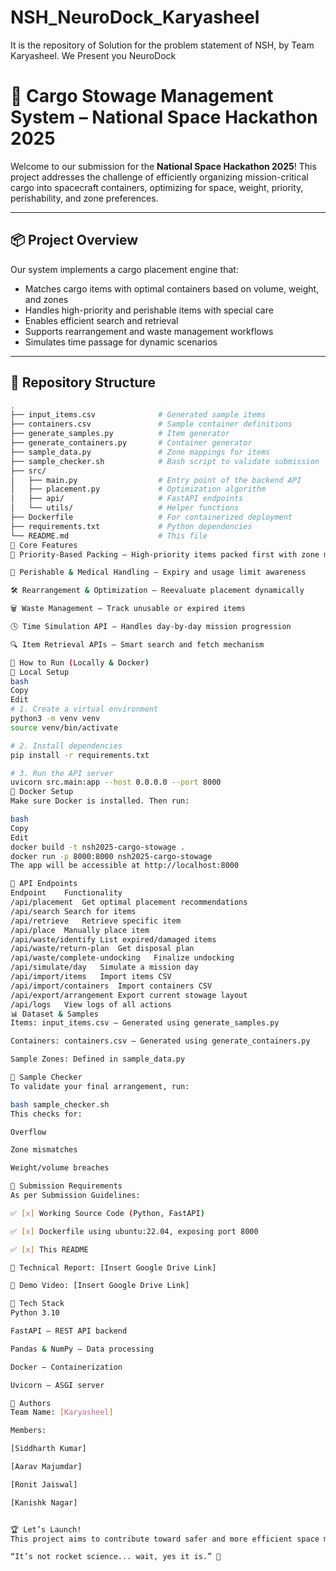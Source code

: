 # NSH_NeuroDock_Karyasheel
It is the repository of Solution for the problem statement of NSH, by Team Karyasheel. We Present you NeuroDock
# 🚀 Cargo Stowage Management System – National Space Hackathon 2025

Welcome to our submission for the **National Space Hackathon 2025**! This project addresses the challenge of efficiently organizing mission-critical cargo into spacecraft containers, optimizing for space, weight, priority, perishability, and zone preferences.

---

## 📦 Project Overview

Our system implements a cargo placement engine that:

- Matches cargo items with optimal containers based on volume, weight, and zones
- Handles high-priority and perishable items with special care
- Enables efficient search and retrieval
- Supports rearrangement and waste management workflows
- Simulates time passage for dynamic scenarios

---

## 📂 Repository Structure

```bash
.
├── input_items.csv              # Generated sample items
├── containers.csv               # Sample container definitions
├── generate_samples.py          # Item generator
├── generate_containers.py       # Container generator
├── sample_data.py               # Zone mappings for items
├── sample_checker.sh            # Bash script to validate submission
├── src/
│   ├── main.py                  # Entry point of the backend API
│   ├── placement.py             # Optimization algorithm
│   ├── api/                     # FastAPI endpoints
│   └── utils/                   # Helper functions
├── Dockerfile                   # For containerized deployment
├── requirements.txt             # Python dependencies
└── README.md                    # This file
🧠 Core Features
📌 Priority-Based Packing – High-priority items packed first with zone matching

🧪 Perishable & Medical Handling – Expiry and usage limit awareness

🛠️ Rearrangement & Optimization – Reevaluate placement dynamically

🗑️ Waste Management – Track unusable or expired items

🕓 Time Simulation API – Handles day-by-day mission progression

🔍 Item Retrieval APIs – Smart search and fetch mechanism

🚀 How to Run (Locally & Docker)
🔧 Local Setup
bash
Copy
Edit
# 1. Create a virtual environment
python3 -m venv venv
source venv/bin/activate

# 2. Install dependencies
pip install -r requirements.txt

# 3. Run the API server
uvicorn src.main:app --host 0.0.0.0 --port 8000
🐳 Docker Setup
Make sure Docker is installed. Then run:

bash
Copy
Edit
docker build -t nsh2025-cargo-stowage .
docker run -p 8000:8000 nsh2025-cargo-stowage
The app will be accessible at http://localhost:8000

🔌 API Endpoints
Endpoint	Functionality
/api/placement	Get optimal placement recommendations
/api/search	Search for items
/api/retrieve	Retrieve specific item
/api/place	Manually place item
/api/waste/identify	List expired/damaged items
/api/waste/return-plan	Get disposal plan
/api/waste/complete-undocking	Finalize undocking
/api/simulate/day	Simulate a mission day
/api/import/items	Import items CSV
/api/import/containers	Import containers CSV
/api/export/arrangement	Export current stowage layout
/api/logs	View logs of all actions
📊 Dataset & Samples
Items: input_items.csv – Generated using generate_samples.py

Containers: containers.csv – Generated using generate_containers.py

Sample Zones: Defined in sample_data.py

🧪 Sample Checker
To validate your final arrangement, run:

bash sample_checker.sh
This checks for:

Overflow

Zone mismatches

Weight/volume breaches

📑 Submission Requirements
As per Submission Guidelines:

✅ [x] Working Source Code (Python, FastAPI)

✅ [x] Dockerfile using ubuntu:22.04, exposing port 8000

✅ [x] This README

📄 Technical Report: [Insert Google Drive Link]

🎥 Demo Video: [Insert Google Drive Link]

🧠 Tech Stack
Python 3.10

FastAPI – REST API backend

Pandas & NumPy – Data processing

Docker – Containerization

Uvicorn – ASGI server

🏁 Authors
Team Name: [Karyasheel]

Members:

[Siddharth Kumar]

[Aarav Majumdar]

[Ronit Jaiswal]

[Kanishk Nagar]


🏆 Let’s Launch!
This project aims to contribute toward safer and more efficient space missions by automating and optimizing cargo logistics. We hope this helps astronauts spend more time exploring — and less time packing.

“It’s not rocket science... wait, yes it is.” 🚀
